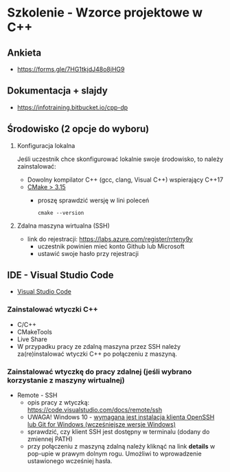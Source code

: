 # Szkolenie - Wzorce projektowe w C++ #

## Ankieta

* https://forms.gle/7HG1tkjdJ48o8jHG9

## Dokumentacja + slajdy

* https://infotraining.bitbucket.io/cpp-dp

## Środowisko (2 opcje do wyboru)

  1. Konfiguracja lokalna

     Jeśli uczestnik chce skonfigurować lokalnie swoje środowisko, to należy zainstalować:
     
     * Dowolny kompilator C++ (gcc, clang, Visual C++) wspierający C++17        
     * [CMake > 3.15](https://cmake.org/)
       * proszę sprawdzić wersję w lini poleceń

         ```
         cmake --version
         ```

  2. Zdalna maszyna wirtualna (SSH)
     
     * link do rejestracji: https://labs.azure.com/register/rrteny9y
       - uczestnik powinien mieć konto Github lub Microsoft
       - ustawić swoje hasło przy rejestracji

## IDE - Visual Studio Code

* [Visual Studio Code](https://code.visualstudio.com/)

### Zainstalować wtyczki C++

* C/C++
* CMakeTools
* Live Share
* W przypadku pracy ze zdalną maszyna przez SSH należy za(re)instalować wtyczki C++ po połączeniu z maszyną.

### Zainstalować wtyczkę do pracy zdalnej (jeśli wybrano korzystanie z maszyny wirtualnej)

* Remote - SSH
  - opis pracy z wtyczką: https://code.visualstudio.com/docs/remote/ssh
  - UWAGA! Windows 10 - [wymagana jest instalacja klienta OpenSSH lub Git for Windows (wcześniejsze wersje Windows)](https://code.visualstudio.com/docs/remote/troubleshooting#_installing-a-supported-ssh-client)
  - sprawdzić, czy klient SSH jest dostępny w terminalu (dodany do zmiennej PATH)
  - przy połączeniu z maszyną zdalną należy kliknąć na link **details** w pop-upie w prawym dolnym rogu. Umożliwi to wprowadzenie ustawionego wcześniej hasła.
